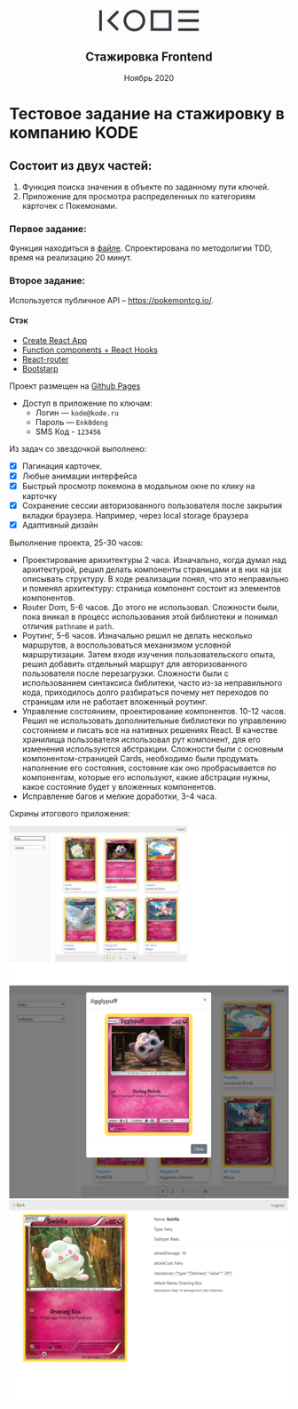 <p align="center">

  <a href="https://kode.ru/">
    <img src="images/kode-logo.png" alt="KODE's logo" width="180">
  </a>

  <h2 align="center">Стажировка
  Frontend</h2>

  <p>
    <p align="center">Ноябрь 2020</p>
  </p>
</p>

# Тестовое задание на стажировку в компанию KODE

## Состоит из двух частей:

1. Функция поиска значения в объекте по заданному пути ключей.
2. Приложение для просмотра распределенных по категориям карточек с Покемонами.

### Первое задание:

Функция находиться в [файле](https://github.com/Eyvgeniy/test-project-pokemon-api/blob/main/src/utils/getObjectProperty.js). Спроектирована по методолигии TDD, время на реализацию 20 минут.

### Второе задание:

Используется публичное API – https://pokemontcg.io/.

#### Стэк

- [Create React App](https://create-react-app.dev/)
- [Function components + React Hooks](https://reactjs.org/docs/hooks-state.html#hooks-and-function-components)
- [React-router](https://reactrouter.com/web/api/Route/render-func)
- [Bootstarp](https://getbootstrap.com/)

Проект размещен на [Github Pages](https://eyvgeniy.github.io/test-project-pokemon-api/#/)

- Доступ в приложение по ключам:
  - Логин — `kode@kode.ru`
  - Пароль — `Enk0deng`
  - SMS Код - `123456`

Из задач со звездочкой выполнено:

- [x] Пагинация карточек.
- [x] Любые анимации интерфейса
- [x] Быстрый просмотр покемона в модальном окне по клику на карточку
- [x] Сохранение сессии авторизованного пользователя после закрытия вкладки браузера. Например, через local storage браузера
- [x] Адаптивный дизайн

Выполнение проекта, 25-30 часов:

- Проектирование арихитектуры 2 часа. Изначально, когда думал над архитектурой, решил делать компоненты страницами и в них на jsx описывать структуру. В ходе реализации понял, что это неправильно и поменял архитектуру: страница компонент состоит из элементов компонентов.
- Router Dom, 5-6 часов. До этого не использовал. Сложности были, пока вникал в процесс использования этой библиотеки и понимал отличия `pathname` и `path`.
- Роутинг, 5-6 часов. Изначально решил не делать несколько маршрутов, а воспользоваться механизмом условной маршрутизации. Затем входе изучения пользовательского опыта, решил добавить отдельный маршрут для авторизованного пользователя после перезагрузки. Сложности были с использованием синтаксиса библитеки, часто из-за неправильного кода, приходилось долго разбираться почему нет переходов по страницам или не работает вложенный роутинг.
- Управление состоянием, проектирование компонентов. 10-12 часов. Решил не использовать дополнительные библиотеки по управлению состоянием и писать все на нативных решениях React. В качестве хранилища пользователя использовал рут компонент, для его изменения используются абстракции. Сложности были с основным компонентом-страницей Cards, необходимо были продумать наполнение его состояния, состояние как оно пробрасывается по компонентам, которые его используют, какие абстрации нужны, какое состояние будет у вложенных компонентов.
- Исправление багов и мелкие доработки, 3-4 часа.

Скрины итогового приложения:

<div><img src="images/cards-page.png" alt="Card`s page" width="700"></div>
<div><img src="images/cards-page-modal.png" alt="Card`s page modal" width="700"></div>
<div><img src="images/card-page.png" alt="Card page" width="700"></div>
